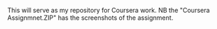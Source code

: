 This will serve as my repository for Coursera work. 
NB the "Coursera Assignmnet.ZIP" has the screenshots of the assignment.
